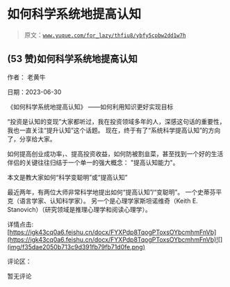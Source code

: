 # 如何科学系统地提高认知

> 原文：[`www.yuque.com/for_lazy/thfiu8/ybfy5cpbw2dd1w7h`](https://www.yuque.com/for_lazy/thfiu8/ybfy5cpbw2dd1w7h)



## (53 赞)如何科学系统地提高认知 

作者： 老黄牛 

日期：2023-06-30 

《如何科学系统地提高认知》 ——如何利用知识更好实现目标 

“投资是认知的变现”大家都听过，我在投资领域多年的人，深感这句话的重要性，我也一直关注“提升认知”这个话题。 现在，终于有了“系统科学提高认知”的方向了，分享给大家。 

如何提高创业成功率，、提高投资收益，如何防被割韭菜，甚至找到一个好的生活伴侣的关键往往归结于一个单一的强大概念： "提高认知能力"。 

本文是教大家如何“科学变聪明”或“提高认知” 

最近两年，有两位大师非常科学地提出如何“提高认知”/“变聪明”。 一个史蒂芬平克（语言学家、认知科学家）。 另一个是心理学家斯坦诺维奇（Keith E. Stanovich）（研究领域是推理心理学和阅读心理学）。 

详情点击: [https://igk43cq0a6.feishu.cn/docx/FYXPdp8TqogPToxsOYbcmhmFnVb](https://igk43cq0a6.feishu.cn/docx/FYXPdp8TqogPToxsOYbcmhmFnVb)![](img/f35dae2050b713c9d391fb79fb71d0fe.png)  

评论区： 

暂无评论